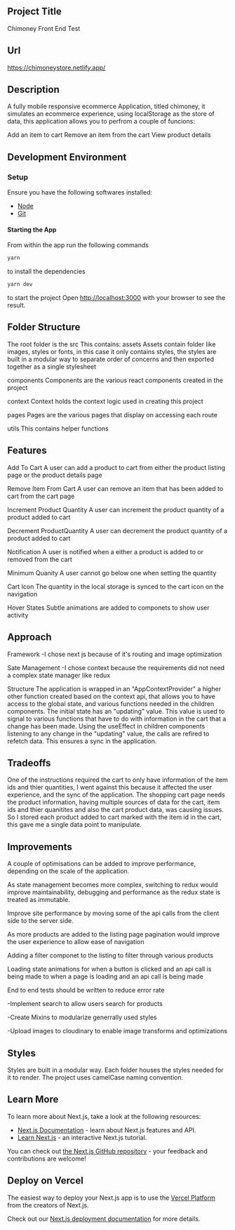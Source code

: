 ## Project Title

Chimoney Front End Test

## Url

https://chimoneystore.netlify.app/

## Description

A fully mobile responsive ecommerce Application, titled chimoney, it simulates an ecommerce experience, using localStorage as the store of data, this application allows you to perfrom a couple of funcions:

Add an item to cart
Remove an item from the cart
View product details

## Development Environment

### Setup

Ensure you have the following softwares installed:

- [Node](https://nodejs.org)
- [Git](https://www.atlassian.com/git/tutorials/install-git)

#### Starting the App

From within the app run the following commands

```sh
yarn
```

to install the dependencies

```sh
yarn dev
```

to start the project Open [http://localhost:3000](http://localhost:3000) with your browser to see the result.

## Folder Structure

The root folder is the src
This contains:
assets
Assets contain folder like images, styles or fonts, in this case it only contains styles, the styles are built in a modular way to separate order of concerns and then exported together as a single stylesheet

components
Components are the various react components created in the project

context
Context holds the context logic used in creating this project

pages
Pages are the various pages that display on accessing each route

utils
This contains helper functions

## Features

Add To Cart
A user can add a product to cart from either the product listing page or the product details page

Remove Item From Cart
A user can remove an item that has been added to cart from the cart page

Increment Product Quantity
A user can increment the product quantity of a product added to cart

Decrement ProductQuantity
A user can decrement the product quantity of a product added to cart

Notification
A user is notified when a either a product is added to or removed from the cart

Minimum Quanity
A user cannot go below one when setting the quantity

Cart Icon
The quantity in the local storage is synced to the cart icon on the navigation

Hover States
Subtle animations are added to componets to show user activity

## Approach

Framework
-I chose next js because of it's routing and image optimization

Sate Management
-I chose context because the requirements did not need a complex state manager like redux

Structure
The application is wrapped in an "AppContextProvider" a higher other function created based on the context api, that allows you to have access
to the global state, and various functions needed in the children components. The initial state has an "updating" value. This value is used to
signal to various functions that have to do with information in the cart that a change has been made. Using the useEffect in children components listening to any change in the "updating" value, the calls are refired to refetch data. This ensures a sync in the application.

## Tradeoffs

One of the instructions required the cart to only have information of the item ids and thier quantities, I went against this
because it affected the user experience, and the sync of the application. The shopping cart page needs the product information,
having multiple sources of data for the cart, item ids and thier quanitites and also the cart product data, was causing issues. So I stored
each product added to cart marked with the item id in the cart, this gave me a single data point to manipulate.

## Improvements

A couple of optimisations can be added to improve performance, depending on the scale of the application.

As state management becomes more complex, switching to redux would improve maintainability, debugging and performance as the redux state is treated as immutable.

Improve site performance by moving some of the api calls from the client side to the server side.

As more products are added to the listing page pagination would improve the user experience to allow ease of navigation

Adding a filter componet to the listing to filter through various products

Loading state animations for when a button is clicked and an api call is being made to when a page is loading and an api call is being made

End to end tests should be written to reduce error rate

-Implement search to allow users search for products

-Create Mixins to modularize generrally used styles

-Upload images to cloudinary to enable image transforms and optimizations

## Styles

Styles are built in a modular way. Each folder houses the styles needed for it to render. The project uses camelCase naming convention.

## Learn More

To learn more about Next.js, take a look at the following resources:

- [Next.js Documentation](https://nextjs.org/docs) - learn about Next.js features and API.
- [Learn Next.js](https://nextjs.org/learn) - an interactive Next.js tutorial.

You can check out [the Next.js GitHub repository](https://github.com/vercel/next.js/) - your feedback and contributions are welcome!

## Deploy on Vercel

The easiest way to deploy your Next.js app is to use the [Vercel Platform](https://vercel.com/new?utm_medium=default-template&filter=next.js&utm_source=create-next-app&utm_campaign=create-next-app-readme) from the creators of Next.js.

Check out our [Next.js deployment documentation](https://nextjs.org/docs/deployment) for more details.
